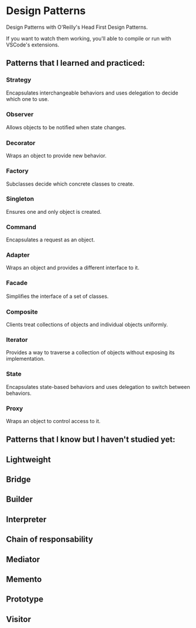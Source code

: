 # Design Patterns
Design Patterns with O'Reilly's Head First Design Patterns.

If you want to watch them working, you'll able to compile or run with VSCode's extensions.

## Patterns that I learned and practiced:

### Strategy
Encapsulates interchangeable behaviors and uses delegation to decide which one to use.

### Observer
Allows objects to be notiﬁed when state changes.

### Decorator
Wraps an object to provide new behavior.

### Factory
Subclasses decide which concrete classes to create.

### Singleton
Ensures one and only object is created.

### Command
Encapsulates a request as an object.

### Adapter
Wraps an object and provides a different interface to it.

### Facade
Simpliﬁes the interface of a set of classes.

### Composite
Clients treat collections of objects and individual objects uniformly.

### Iterator
Provides a way to traverse a collection of objects without exposing its implementation.

### State
Encapsulates state-based behaviors and uses delegation to switch between behaviors.

### Proxy
Wraps an object to control access to it.

## Patterns that I know but I haven't studied yet:

## Lightweight
## Bridge
## Builder
## Interpreter
## Chain of responsability
## Mediator
## Memento
## Prototype
## Visitor
